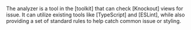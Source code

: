 The analyzer is a tool in the [toolkit] that can check [Knockout] views for issue. It can utilize existing tools like [TypeScript] and [ESLint], while also providing a set of standard rules to help catch common issue or styling.
